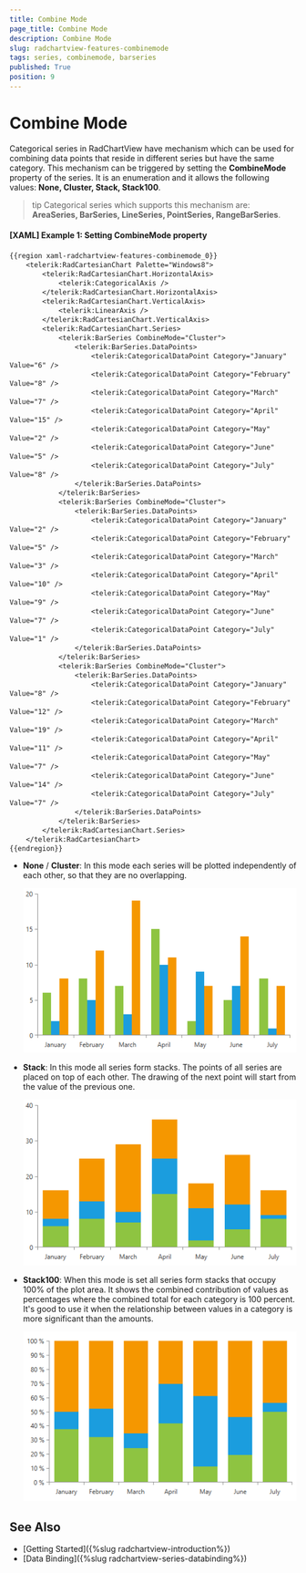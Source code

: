```yaml
---
title: Combine Mode
page_title: Combine Mode
description: Combine Mode
slug: radchartview-features-combinemode
tags: series, combinemode, barseries
published: True
position: 9
---
```


# Combine Mode

Categorical series in RadChartView have mechanism which can be used for combining data points that reside in different series but have the same category. This mechanism can be triggered by setting the __CombineMode__ property of the series. It is an enumeration and it allows the following values: __None, Cluster, Stack, Stack100__.

>tip Categorical series which supports this mechanism are: __AreaSeries, BarSeries, LineSeries, PointSeries, RangeBarSeries__.

#### __[XAML] Example 1: Setting CombineMode property__
	{{region xaml-radchartview-features-combinemode_0}}
		<telerik:RadCartesianChart Palette="Windows8">
            <telerik:RadCartesianChart.HorizontalAxis>
                <telerik:CategoricalAxis />
            </telerik:RadCartesianChart.HorizontalAxis>
            <telerik:RadCartesianChart.VerticalAxis>
                <telerik:LinearAxis />
            </telerik:RadCartesianChart.VerticalAxis>
            <telerik:RadCartesianChart.Series>                
                <telerik:BarSeries CombineMode="Cluster">
                    <telerik:BarSeries.DataPoints>
                        <telerik:CategoricalDataPoint Category="January" Value="6" />
                        <telerik:CategoricalDataPoint Category="February" Value="8" />
                        <telerik:CategoricalDataPoint Category="March" Value="7" />
                        <telerik:CategoricalDataPoint Category="April" Value="15" />
                        <telerik:CategoricalDataPoint Category="May" Value="2" />
                        <telerik:CategoricalDataPoint Category="June" Value="5" />
                        <telerik:CategoricalDataPoint Category="July" Value="8" />
                    </telerik:BarSeries.DataPoints>
                </telerik:BarSeries>
                <telerik:BarSeries CombineMode="Cluster">
                    <telerik:BarSeries.DataPoints>
                        <telerik:CategoricalDataPoint Category="January" Value="2" />
                        <telerik:CategoricalDataPoint Category="February" Value="5" />
                        <telerik:CategoricalDataPoint Category="March" Value="3" />
                        <telerik:CategoricalDataPoint Category="April" Value="10" />
                        <telerik:CategoricalDataPoint Category="May" Value="9" />
                        <telerik:CategoricalDataPoint Category="June" Value="7" />
                        <telerik:CategoricalDataPoint Category="July" Value="1" />
                    </telerik:BarSeries.DataPoints>
                </telerik:BarSeries>
                <telerik:BarSeries CombineMode="Cluster">
                    <telerik:BarSeries.DataPoints>
                        <telerik:CategoricalDataPoint Category="January" Value="8" />
                        <telerik:CategoricalDataPoint Category="February" Value="12" />
                        <telerik:CategoricalDataPoint Category="March" Value="19" />
                        <telerik:CategoricalDataPoint Category="April" Value="11" />
                        <telerik:CategoricalDataPoint Category="May" Value="7" />
                        <telerik:CategoricalDataPoint Category="June" Value="14" />
                        <telerik:CategoricalDataPoint Category="July" Value="7" />
                    </telerik:BarSeries.DataPoints>
                </telerik:BarSeries>
            </telerik:RadCartesianChart.Series>
        </telerik:RadCartesianChart>
	{{endregion}}

* __None__ / __Cluster__: In this mode each series will be plotted independently of each other, so that they are no overlapping.

	![](images/radchartview-features-combinemode-none-cluster.png)
	
* __Stack__: In this mode all series form stacks. The points of all series are placed on top of each other. The drawing of the next point will start from the value of the previous one. 

	![](images/radchartview-features-combinemode-stack.png)
	
* __Stack100__: When this mode is set all series form stacks that occupy 100% of the plot area. It shows the combined contribution of values as percentages where the combined total for each category is 100 percent. It's good to use it when the relationship between values in a category is more significant than the amounts.

	![](images/radchartview-features-combinemode-stack100.png)

## See Also

 * [Getting Started]({%slug radchartview-introduction%})
 * [Data Binding]({%slug radchartview-series-databinding%}) 
